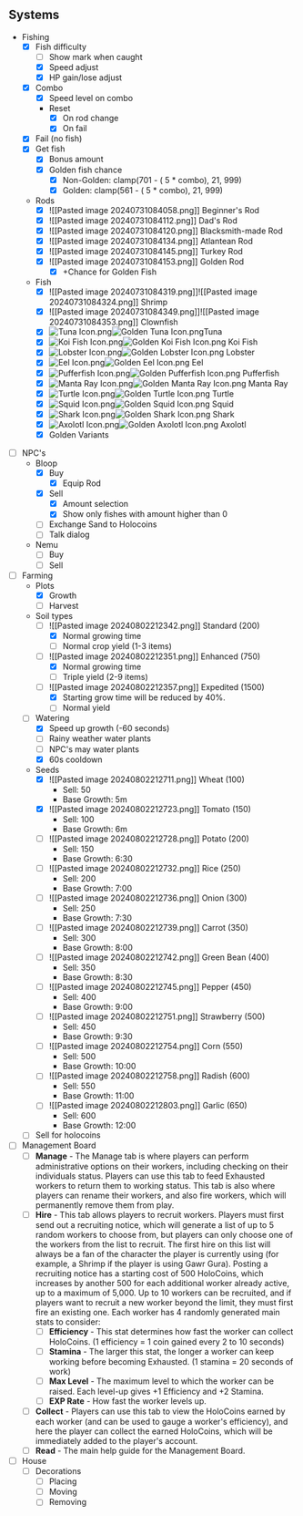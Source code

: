 ## Systems
- Fishing
	- [x] Fish difficulty
		- [ ] Show mark when caught
		- [x] Speed adjust
		- [x] HP gain/lose adjust
	- [x] Combo
		- [x] Speed level on combo
		- Reset 
			- [x] On rod change
			- [x] On fail
	- [x] Fail (no fish)
	- [x] Get fish
		- [x] Bonus amount
		- [x] Golden fish chance
			- [x] Non-Golden: clamp(701 - ( 5 * combo), 21, 999)
			- [x] Golden: clamp(561 - ( 5 * combo), 21, 999)
	- Rods
		- [x] ![[Pasted image 20240731084058.png]] Beginner's Rod
		- [x] ![[Pasted image 20240731084112.png]] Dad's Rod
		- [x] ![[Pasted image 20240731084120.png]] Blacksmith-made Rod
		- [x] ![[Pasted image 20240731084134.png]] Atlantean Rod
		- [x] ![[Pasted image 20240731084145.png]] Turkey Rod
		- [x] ![[Pasted image 20240731084153.png]] Golden Rod
			- [x] +Chance for Golden Fish
	- Fish
		- [x] ![[Pasted image 20240731084319.png]]![[Pasted image 20240731084324.png]] Shrimp
		- [x] ![[Pasted image 20240731084349.png]]![[Pasted image 20240731084353.png]] Clownfish
		- [x] ![Tuna Icon.png](https://holocure.wiki.gg/images/b/bd/Tuna_Icon.png)![Golden Tuna Icon.png](https://holocure.wiki.gg/images/e/e4/Golden_Tuna_Icon.png)Tuna 
		- [x] ![Koi Fish Icon.png](https://holocure.wiki.gg/images/8/89/Koi_Fish_Icon.png)![Golden Koi Fish Icon.png](https://holocure.wiki.gg/images/5/56/Golden_Koi_Fish_Icon.png) Koi Fish
		- [x] ![Lobster Icon.png](https://holocure.wiki.gg/images/6/6c/Lobster_Icon.png)![Golden Lobster Icon.png](https://holocure.wiki.gg/images/2/2c/Golden_Lobster_Icon.png) Lobster
		- [x] ![Eel Icon.png](https://holocure.wiki.gg/images/d/d8/Eel_Icon.png)![Golden Eel Icon.png](https://holocure.wiki.gg/images/1/1a/Golden_Eel_Icon.png) Eel
		- [x] ![Pufferfish Icon.png](https://holocure.wiki.gg/images/0/03/Pufferfish_Icon.png)![Golden Pufferfish Icon.png](https://holocure.wiki.gg/images/4/4b/Golden_Pufferfish_Icon.png) Pufferfish
		- [x] ![Manta Ray Icon.png](https://holocure.wiki.gg/images/1/15/Manta_Ray_Icon.png)![Golden Manta Ray Icon.png](https://holocure.wiki.gg/images/5/59/Golden_Manta_Ray_Icon.png) Manta Ray
		- [x] ![Turtle Icon.png](https://holocure.wiki.gg/images/4/48/Turtle_Icon.png)![Golden Turtle Icon.png](https://holocure.wiki.gg/images/7/7f/Golden_Turtle_Icon.png) Turtle
		- [x] ![Squid Icon.png](https://holocure.wiki.gg/images/9/95/Squid_Icon.png)![Golden Squid Icon.png](https://holocure.wiki.gg/images/3/30/Golden_Squid_Icon.png) Squid
		- [x] ![Shark Icon.png](https://holocure.wiki.gg/images/5/5d/Shark_Icon.png)![Golden Shark Icon.png](https://holocure.wiki.gg/images/d/d1/Golden_Shark_Icon.png) Shark
		- [x] ![Axolotl Icon.png](https://holocure.wiki.gg/images/8/88/Axolotl_Icon.png)![Golden Axolotl Icon.png](https://holocure.wiki.gg/images/5/52/Golden_Axolotl_Icon.png) Axolotl
		- [x] Golden Variants
- [ ] NPC's
	- Bloop
		- [x] Buy
			- [x] Equip Rod
		- [x] Sell
			- [x] Amount selection
			- [x] Show only fishes with amount higher than 0
		- [ ] Exchange Sand to Holocoins
		- [ ] Talk dialog
	- Nemu
		- [ ] Buy
		- [ ] Sell
- [ ] Farming
	-  Plots
		- [x] Growth
		- [ ] Harvest
	- Soil types
		- [ ] ![[Pasted image 20240802212342.png]] Standard (200)
			- [x] Normal growing time
			- [ ] Normal crop yield (1-3 items)
		- [ ] ![[Pasted image 20240802212351.png]] Enhanced (750)
			- [x] Normal growing time
			- [ ] Triple yield (2-9 items)
		- [ ] ![[Pasted image 20240802212357.png]] Expedited (1500)
			- [x] Starting grow time will be reduced by 40%.
			- [ ] Normal yield
	- [ ] Watering
		- [x] Speed up growth (-60 seconds)
		- [ ] Rainy weather water plants
		- [ ] NPC's may water plants
		- [x] 60s cooldown
	- Seeds
		- [x] ![[Pasted image 20240802212711.png]] Wheat (100)
			- Sell: 50
			- Base Growth:  5m
		- [x] ![[Pasted image 20240802212723.png]] Tomato (150)
			- Sell: 100
			- Base Growth: 6m
		- [ ] ![[Pasted image 20240802212728.png]] Potato (200)
			- Sell: 150
			- Base Growth: 6:30
		- [ ] ![[Pasted image 20240802212732.png]] Rice (250)
			- Sell: 200
			- Base Growth: 7:00
		- [ ] ![[Pasted image 20240802212736.png]] Onion (300)
			- Sell: 250
			- Base Growth: 7:30
		- [ ] ![[Pasted image 20240802212739.png]] Carrot (350)
			- Sell: 300
			- Base Growth: 8:00
		- [ ] ![[Pasted image 20240802212742.png]] Green Bean (400)
			- Sell: 350
			- Base Growth: 8:30
		- [ ] ![[Pasted image 20240802212745.png]] Pepper (450)
			- Sell: 400
			- Base Growth: 9:00
		- [ ] ![[Pasted image 20240802212751.png]] Strawberry (500)
			- Sell: 450
			- Base Growth: 9:30
		- [ ] ![[Pasted image 20240802212754.png]] Corn (550)
			- Sell: 500
			- Base Growth: 10:00
		- [ ] ![[Pasted image 20240802212758.png]] Radish (600)
			- Sell: 550
			- Base Growth: 11:00
		- [ ] ![[Pasted image 20240802212803.png]] Garlic (650)
			- Sell: 600
			- Base Growth: 12:00
	- [ ] Sell for holocoins
- [ ] Management Board
	- [ ] **Manage** - The Manage tab is where players can perform administrative options on their workers, including checking on their individuals status. Players can use this tab to feed Exhausted workers to return them to working status. This tab is also where players can rename their workers, and also fire workers, which will permanently remove them from play.
	- [ ] **Hire** - This tab allows players to recruit workers. Players must first send out a recruiting notice, which will generate a list of up to 5 random workers to choose from, but players can only choose one of the workers from the list to recruit. The first hire on this list will always be a fan of the character the player is currently using (for example, a Shrimp if the player is using Gawr Gura). Posting a recruiting notice has a starting cost of 500 HoloCoins, which increases by another 500 for each additional worker already active, up to a maximum of 5,000. Up to 10 workers can be recruited, and if players want to recruit a new worker beyond the limit, they must first fire an existing one. Each worker has 4 randomly generated main stats to consider:
		- [ ] **Efficiency** - This stat determines how fast the worker can collect HoloCoins. (1 efficiency = 1 coin gained every 2 to 10 seconds)
		- [ ] **Stamina** - The larger this stat, the longer a worker can keep working before becoming Exhausted. (1 stamina = 20 seconds of work)
		- [ ] **Max Level** - The maximum level to which the worker can be raised. Each level-up gives +1 Efficiency and +2 Stamina.
		- [ ] **EXP Rate** - How fast the worker levels up.
	- [ ] **Collect** - Players can use this tab to view the HoloCoins earned by each worker (and can be used to gauge a worker's efficiency), and here the player can collect the earned HoloCoins, which will be immediately added to the player's account.
	- [ ] **Read** - The main help guide for the Management Board.
- [ ] House
	- [ ] Decorations
		- [ ] Placing
		- [ ] Moving
		- [ ] Removing